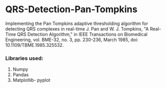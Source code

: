 # QRS-Detection-Pan-Tompkins
Implementing the Pan Tompkins adaptive thresholding algorithm for detecting QRS complexes in real-time
J. Pan and W. J. Tompkins, "A Real-Time QRS Detection Algorithm," in IEEE Transactions on Biomedical Engineering, vol. BME-32, no. 3, pp. 230-236, March 1985, doi: 10.1109/TBME.1985.325532.

### Libraries used:
1. Numpy
2. Pandas
3. Matplotlib- pyplot




